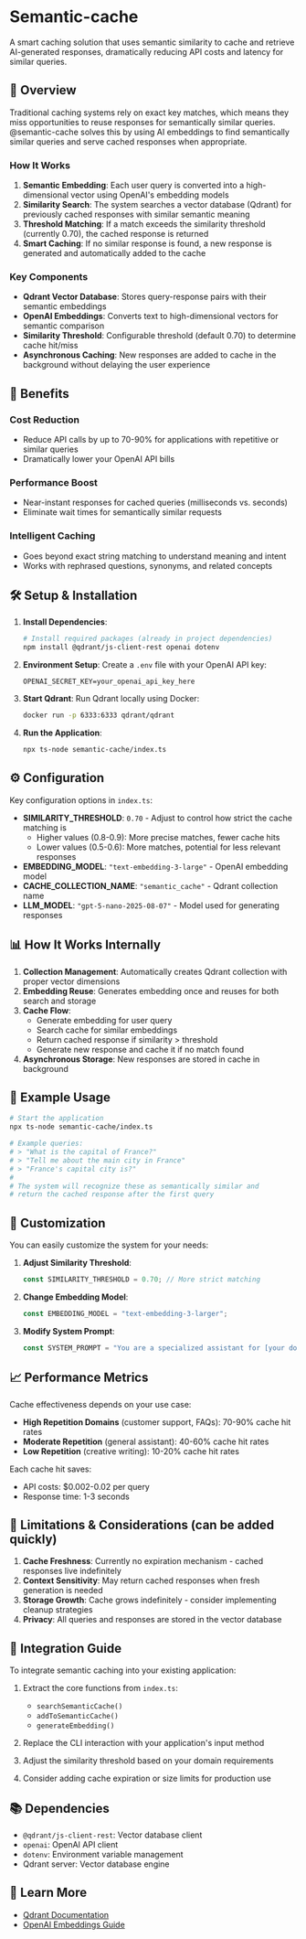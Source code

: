 # Semantic-cache

A smart caching solution that uses semantic similarity to cache and retrieve AI-generated responses, dramatically reducing API costs and latency for similar queries.

## 🚀 Overview

Traditional caching systems rely on exact key matches, which means they miss opportunities to reuse responses for semantically similar queries. @semantic-cache solves this by using AI embeddings to find semantically similar queries and serve cached responses when appropriate.

### How It Works

1. **Semantic Embedding**: Each user query is converted into a high-dimensional vector using OpenAI's embedding models
2. **Similarity Search**: The system searches a vector database (Qdrant) for previously cached responses with similar semantic meaning
3. **Threshold Matching**: If a match exceeds the similarity threshold (currently 0.70), the cached response is returned
4. **Smart Caching**: If no similar response is found, a new response is generated and automatically added to the cache

### Key Components

- **Qdrant Vector Database**: Stores query-response pairs with their semantic embeddings
- **OpenAI Embeddings**: Converts text to high-dimensional vectors for semantic comparison
- **Similarity Threshold**: Configurable threshold (default 0.70) to determine cache hit/miss
- **Asynchronous Caching**: New responses are added to cache in the background without delaying the user experience

## 🎯 Benefits

### Cost Reduction
- Reduce API calls by up to 70-90% for applications with repetitive or similar queries
- Dramatically lower your OpenAI API bills

### Performance Boost
- Near-instant responses for cached queries (milliseconds vs. seconds)
- Eliminate wait times for semantically similar requests

### Intelligent Caching
- Goes beyond exact string matching to understand meaning and intent
- Works with rephrased questions, synonyms, and related concepts

## 🛠️ Setup & Installation

1. **Install Dependencies**:
   ```bash
   # Install required packages (already in project dependencies)
   npm install @qdrant/js-client-rest openai dotenv
   ```

2. **Environment Setup**:
   Create a `.env` file with your OpenAI API key:
   ```
   OPENAI_SECRET_KEY=your_openai_api_key_here
   ```

3. **Start Qdrant**:
   Run Qdrant locally using Docker:
   ```bash
   docker run -p 6333:6333 qdrant/qdrant
   ```

4. **Run the Application**:
   ```bash
   npx ts-node semantic-cache/index.ts
   ```

## ⚙️ Configuration

Key configuration options in `index.ts`:

- **SIMILARITY_THRESHOLD**: `0.70` - Adjust to control how strict the cache matching is
  - Higher values (0.8-0.9): More precise matches, fewer cache hits
  - Lower values (0.5-0.6): More matches, potential for less relevant responses
- **EMBEDDING_MODEL**: `"text-embedding-3-large"` - OpenAI embedding model
- **CACHE_COLLECTION_NAME**: `"semantic_cache"` - Qdrant collection name
- **LLM_MODEL**: `"gpt-5-nano-2025-08-07"` - Model used for generating responses

## 📊 How It Works Internally

1. **Collection Management**: Automatically creates Qdrant collection with proper vector dimensions
2. **Embedding Reuse**: Generates embedding once and reuses for both search and storage
3. **Cache Flow**:
   - Generate embedding for user query
   - Search cache for similar embeddings
   - Return cached response if similarity > threshold
   - Generate new response and cache it if no match found
4. **Asynchronous Storage**: New responses are stored in cache in background

## 🧪 Example Usage

```bash
# Start the application
npx ts-node semantic-cache/index.ts

# Example queries:
# > "What is the capital of France?"
# > "Tell me about the main city in France"
# > "France's capital city is?"
# 
# The system will recognize these as semantically similar and 
# return the cached response after the first query
```

## 🔧 Customization

You can easily customize the system for your needs:

1. **Adjust Similarity Threshold**:
   ```typescript
   const SIMILARITY_THRESHOLD = 0.70; // More strict matching
   ```

2. **Change Embedding Model**:
   ```typescript
   const EMBEDDING_MODEL = "text-embedding-3-larger";
   ```

3. **Modify System Prompt**:
   ```typescript
   const SYSTEM_PROMPT = "You are a specialized assistant for [your domain]";
   ```

## 📈 Performance Metrics

Cache effectiveness depends on your use case:

- **High Repetition Domains** (customer support, FAQs): 70-90% cache hit rates
- **Moderate Repetition** (general assistant): 40-60% cache hit rates
- **Low Repetition** (creative writing): 10-20% cache hit rates

Each cache hit saves:
- API costs: $0.002-0.02 per query
- Response time: 1-3 seconds

## 🚨 Limitations & Considerations (can be added quickly)

1. **Cache Freshness**: Currently no expiration mechanism - cached responses live indefinitely
2. **Context Sensitivity**: May return cached responses when fresh generation is needed
3. **Storage Growth**: Cache grows indefinitely - consider implementing cleanup strategies
4. **Privacy**: All queries and responses are stored in the vector database

## 🔄 Integration Guide

To integrate semantic caching into your existing application:

1. Extract the core functions from `index.ts`:
   - `searchSemanticCache()`
   - `addToSemanticCache()`
   - `generateEmbedding()`

2. Replace the CLI interaction with your application's input method

3. Adjust the similarity threshold based on your domain requirements

4. Consider adding cache expiration or size limits for production use

## 📚 Dependencies

- `@qdrant/js-client-rest`: Vector database client
- `openai`: OpenAI API client
- `dotenv`: Environment variable management
- Qdrant server: Vector database engine

## 📖 Learn More

- [Qdrant Documentation](https://qdrant.tech/documentation/)
- [OpenAI Embeddings Guide](https://platform.openai.com/docs/guides/embeddings)

